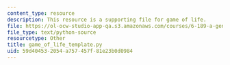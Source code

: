 ```yaml
---
content_type: resource
description: This resource is a supporting file for game of life.
file: https://ol-ocw-studio-app-qa.s3.amazonaws.com/courses/6-189-a-gentle-introduction-to-programming-using-python-january-iap-2011/59d404532054a757457f81e23b0d0984_game_of_life_template.py
file_type: text/python-source
resourcetype: Other
title: game_of_life_template.py
uid: 59d40453-2054-a757-457f-81e23b0d0984
---
```

